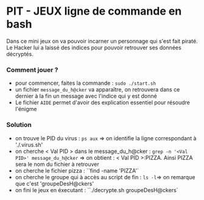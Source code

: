# PIT - JEUX ligne de commande en bash
Dans ce mini jeux on va pouvoir incarner un personnage qui s'est fait piraté.
Le Hacker lui a laissé des indices pour pouvoir retrouver ses données décryptés. 

### Comment jouer ?
* pour commencer, faites la commande : ```sudo ./start.sh```
* un fichier `message_du_h@cker` va apparaître, on retrouvera dans ce dernier à la fin un message avec l'indice qui y est donné
* Le fichier `AIDE` permet d'avoir des explication essentiel pour résoudre l'énigme


### Solution
* on trouve le PID du virus : `ps aux` => on identifie la ligne correspondant à './.virus.sh'
* on cherche < Val PID > dans le message_du_h@cker : `grep -n '<Val PID>' message_du_h@cker` => on obtient : < Val PID >:PIZZA. Ainsi PIZZA sera le nom du fichier à retrouver
* on cherche le fichier pizza : ``find -name 'PIZZA'`
* on cherche le groupe qui à accès au script de fin : `ls -l`=> on remarque que c'est 'groupeDesH@ckers'
* on fini le jeux en éxecutant : ``./decrypte.sh groupeDesH@ckers`
